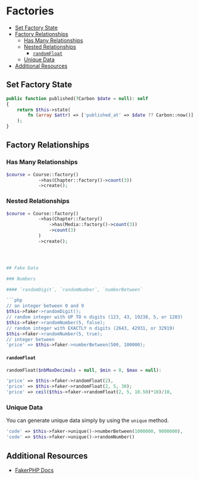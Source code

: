 # Factories

- [Set Factory State](#set-factory-state)
- [Factory Relationships](#factory-relationships)
  - [Has Many Relationships](#has-many-relationships)
  - [Nested Relationships](#nested-relationships)
    - [`randomFloat`](#randomfloat)
  - [Unique Data](#unique-data)
- [Additional Resources](#additional-resources)

## Set Factory State

```php
public function published(?Carbon $date = null): self
{
    return $this->state(
        fn (array $attr) => ['published_at' => $date ?? Carbon::now()]
    );
}
```

## Factory Relationships

### Has Many Relationships

```php
$course = Course::factory()
            ->has(Chapter::factory()->count(3))
            ->create();
```

### Nested Relationships

```php
$course = Course::factory()
            ->has(Chapter::factory()
                ->has(Media::factory()->count(3))
                ->count(3)
            )
            ->create();
```

```php



## Fake Data

### Numbers

#### `randomDigit`, `randomNumber`, `numberBetween` 

```php
// an integer between 0 and 9
$this->faker->randomDigit();
// random integer with UP TO n digits (123, 43, 19238, 5, or 1203)
$this->faker->randomNumber(5, false);
// random integer with EXACTLY n digits (2643, 42931, or 32919)
$this->faker->randomNumber(5, true);
// integer between
'price' => $this->faker->numberBetween(500, 100000);
```

#### `randomFloat`

```php
randomFloat($nbMaxDecimals = null, $min = 0, $max = null): 
```

```php
'price' => $this->faker->randomFloat(2),
'price' => $this->faker->randomFloat(2, 5, 30);
'price' => ceil($this->faker->randomFloat(2, 5, 10.50)*10)/10,
```

### Unique Data

You can generate unique data simply by using the `unique` method.

```php
'code' => $this->faker->unique()->numberBetween(1000000, 9000000),
'code' => $this->faker->unique()->randomNumber()
```



## Additional Resources

- <a href="https://fakerphp.org/" target="blank">FakerPHP Docs</a>
